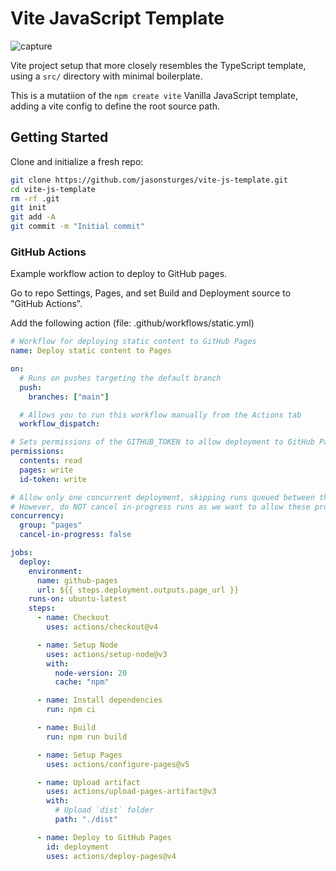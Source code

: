 # Vite JavaScript Template

![capture](https://github.com/user-attachments/assets/8fbbb328-e0a4-419b-8ec0-da644a0f7948)

Vite project setup that more closely resembles the TypeScript template, using a `src/` directory with minimal boilerplate.

This is a mutatiion of the `npm create vite` Vanilla JavaScript template, adding a vite config to define the root source path.

## Getting Started

Clone and initialize a fresh repo:

```sh
git clone https://github.com/jasonsturges/vite-js-template.git
cd vite-js-template
rm -rf .git
git init
git add -A
git commit -m "Initial commit"
```

### GitHub Actions

Example workflow action to deploy to GitHub pages.

Go to repo Settings, Pages, and set Build and Deployment source to "GitHub Actions".

Add the following action (file: .github/workflows/static.yml)

```yaml
# Workflow for deploying static content to GitHub Pages
name: Deploy static content to Pages

on:
  # Runs on pushes targeting the default branch
  push:
    branches: ["main"]

  # Allows you to run this workflow manually from the Actions tab
  workflow_dispatch:

# Sets permissions of the GITHUB_TOKEN to allow deployment to GitHub Pages
permissions:
  contents: read
  pages: write
  id-token: write

# Allow only one concurrent deployment, skipping runs queued between the run in-progress and latest queued.
# However, do NOT cancel in-progress runs as we want to allow these production deployments to complete.
concurrency:
  group: "pages"
  cancel-in-progress: false

jobs:
  deploy:
    environment:
      name: github-pages
      url: ${{ steps.deployment.outputs.page_url }}
    runs-on: ubuntu-latest
    steps:
      - name: Checkout
        uses: actions/checkout@v4

      - name: Setup Node
        uses: actions/setup-node@v3
        with:
          node-version: 20
          cache: "npm"

      - name: Install dependencies
        run: npm ci

      - name: Build
        run: npm run build

      - name: Setup Pages
        uses: actions/configure-pages@v5

      - name: Upload artifact
        uses: actions/upload-pages-artifact@v3
        with:
          # Upload `dist` folder
          path: "./dist"

      - name: Deploy to GitHub Pages
        id: deployment
        uses: actions/deploy-pages@v4

```
